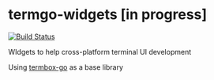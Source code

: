 termgo-widgets [in progress]
==============

[![Build Status](https://travis-ci.org/Peekmo/termgo-widgets.svg?branch=master)](https://travis-ci.org/Peekmo/termgo-widgets)

WIdgets to help cross-platform terminal UI development

Using [termbox-go](http://github.com/nsf/termbox-go) as a base library
